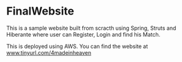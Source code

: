 # FinalWebsite

This is a sample website built from scracth using Spring, Struts and Hiberante where user can Register, Login and find his Match.

This is deployed using AWS. You can find the website at www.tinyurl.com/4madeinheaven
